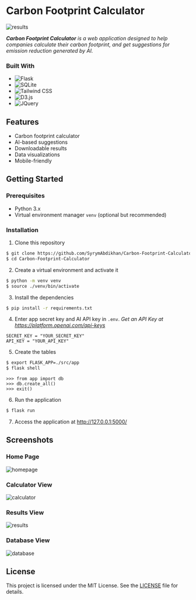 
# Carbon Footprint Calculator

![results](https://i.imgur.com/cEJZ7zj.png)

_**Carbon Footprint Calculator** is a web application designed to help companies calculate their carbon footprint, and get suggestions for emission reduction generated by AI._

### Built With

- ![Flask](https://img.shields.io/badge/Flask-000000?style=for-the-badge&logo=flask&logoColor=white)
- ![SQLite](https://img.shields.io/badge/Sqlite-003B57?style=for-the-badge&logo=sqlite&logoColor=white)
- ![Tailwind CSS](https://img.shields.io/badge/Tailwind_CSS-38B2AC?style=for-the-badge&logo=tailwind-css&logoColor=white)
- ![D3.js](https://img.shields.io/badge/d3%20js-F9A03C?style=for-the-badge&logo=d3.js&logoColor=white)
- ![JQuery](https://img.shields.io/badge/jQuery-0769AD?style=for-the-badge&logo=jquery&logoColor=white)

## Features

- Carbon footprint calculator
- AI-based suggestions
- Downloadable results
- Data visualizations
- Mobile-friendly

## Getting Started

### Prerequisites

- Python 3.x
- Virtual environment manager `venv` (optional but recommended)

### Installation

1. Clone this repository
```sh
$ git clone https://github.com/SyrymAbdikhan/Carbon-Footprint-Calculator
$ cd Carbon-Footprint-Calculator
```
2. Create a virtual environment and activate it
```sh
$ python -m venv venv
$ source ./venv/bin/activate
```
3. Install the dependencies
```sh
$ pip install -r requirements.txt
```
4. Enter app secret key and AI API key in `.env`. _Get an API Key at https://platform.openai.com/api-keys_
```env
SECRET_KEY = "YOUR_SECRET_KEY"
API_KEY = "YOUR_API_KEY"
```
5. Create the tables
```sh
$ export FLASK_APP=./src/app
$ flask shell
```
```shell
>>> from app import db
>>> db.create_all()
>>> exit()
```
6. Run the application
```sh
$ flask run
```
7. Access the application at http://127.0.0.1:5000/

## Screenshots

### Home Page
![homepage](https://i.imgur.com/uubSePb.png)

### Calculator View
![calculator](https://i.imgur.com/8Kkrx6U.png)

### Results View
![results](https://i.imgur.com/cEJZ7zj.png)

### Database View
![database](https://i.imgur.com/FyrSX64.png)

## License

This project is licensed under the MIT License. See the [LICENSE](https://github.com/SyrymAbdikhan/Carbon-Footprint-Calculator/blob/main/LICENSE) file for details.